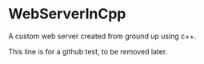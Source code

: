 # WebServerInCpp
A custom web server created from ground up using c++.

This line is for a github test, to be removed later.
